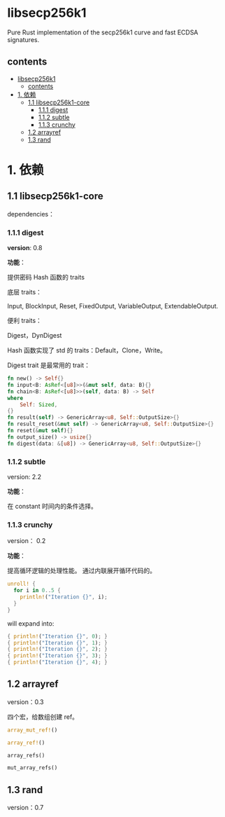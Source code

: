 # libsecp256k1

Pure Rust implementation of the secp256k1 curve and fast ECDSA signatures. 

## contents
- [libsecp256k1](#libsecp256k1)
  - [contents](#contents)
- [1. 依赖](#1-依赖)
  - [1.1 libsecp256k1-core](#11-libsecp256k1-core)
    - [1.1.1 digest](#111-digest)
    - [1.1.2 subtle](#112-subtle)
    - [1.1.3 crunchy](#113-crunchy)
  - [1.2 arrayref](#12-arrayref)
  - [1.3 rand](#13-rand)


# 1. 依赖

## 1.1 libsecp256k1-core
dependencies：

### 1.1.1 digest
**version**: 0.8

**功能**：

提供密码 Hash 函数的 traits

底层 traits：

Input, BlockInput, Reset, FixedOutput, VariableOutput, ExtendableOutput.

便利 traits：

Digest，DynDigest

Hash 函数实现了 std 的 traits：Default，Clone，Write。

Digest trait 是最常用的 trait：
```rust
fn new() -> Self{}
fn input<B: AsRef<[u8]>>(&mut self, data: B){}
fn chain<B: AsRef<[u8]>>(self, data: B) -> Self
where
    Self: Sized, 
{}
fn result(self) -> GenericArray<u8, Self::OutputSize>{}
fn result_reset(&mut self) -> GenericArray<u8, Self::OutputSize>{}
fn reset(&mut self){}
fn output_size() -> usize{}
fn digest(data: &[u8]) -> GenericArray<u8, Self::OutputSize>{}
```


### 1.1.2 subtle
version: 2.2

**功能**：

在 constant 时间内的条件选择。

### 1.1.3 crunchy
version： 0.2

**功能**：

提高循环逻辑的处理性能。
通过内联展开循环代码的。

```rust
unroll! {
  for i in 0..5 {
    println!("Iteration {}", i);
  }
}
```
will expand into:
```rust
{ println!("Iteration {}", 0); }
{ println!("Iteration {}", 1); }
{ println!("Iteration {}", 2); }
{ println!("Iteration {}", 3); }
{ println!("Iteration {}", 4); }
```


## 1.2 arrayref
version：0.3

四个宏，给数组创建 ref。

```rust
array_mut_ref!()

array_ref!()

array_refs()

mut_array_refs()
```

## 1.3 rand
version：0.7




